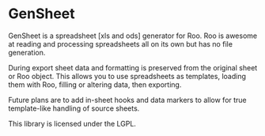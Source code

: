 GenSheet
========

GenSheet is a spreadsheet [xls and ods] generator for Roo.
Roo is awesome at reading and processing spreadsheets all on its own but has no file generation.

During export sheet data and formatting is preserved from the original sheet or Roo object.
This allows you to use spreadsheets as templates, loading them with Roo, filling or altering data, then exporting.

Future plans are to add in-sheet hooks and data markers to allow for true template-like handling of source sheets.

This library is licensed under the LGPL.
